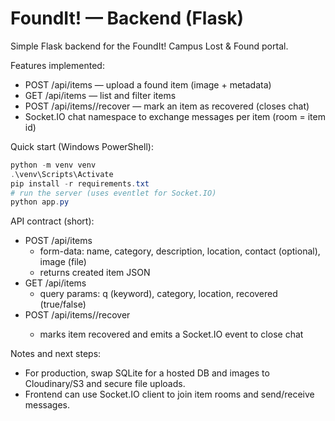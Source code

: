 # FoundIt! — Backend (Flask)

Simple Flask backend for the FoundIt! Campus Lost & Found portal.

Features implemented:
- POST /api/items — upload a found item (image + metadata)
- GET  /api/items — list and filter items
- POST /api/items/<id>/recover — mark an item as recovered (closes chat)
- Socket.IO chat namespace to exchange messages per item (room = item id)

Quick start (Windows PowerShell):

```powershell
python -m venv venv
.\venv\Scripts\Activate
pip install -r requirements.txt
# run the server (uses eventlet for Socket.IO)
python app.py
```

API contract (short):
- POST /api/items
  - form-data: name, category, description, location, contact (optional), image (file)
  - returns created item JSON
- GET /api/items
  - query params: q (keyword), category, location, recovered (true/false)
- POST /api/items/<id>/recover
  - marks item recovered and emits a Socket.IO event to close chat

Notes and next steps:
- For production, swap SQLite for a hosted DB and images to Cloudinary/S3 and secure file uploads.
- Frontend can use Socket.IO client to join item rooms and send/receive messages.
